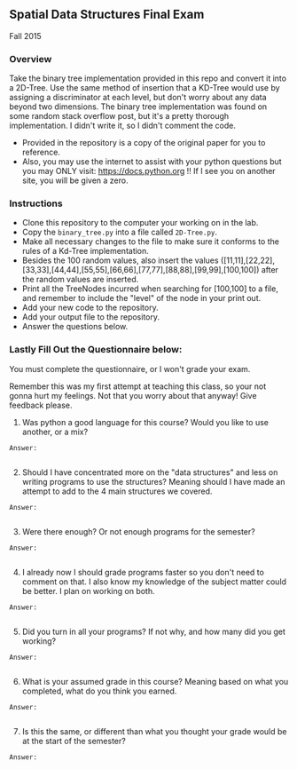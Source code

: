 ## Spatial Data Structures Final Exam
Fall 2015

### Overview

Take the binary tree implementation provided in this repo and convert it into a 2D-Tree. Use the same
method of insertion that a KD-Tree would use by assigning a discriminator at each level, but don't worry
about any data beyond two dimensions. The binary tree implementation was found on some random stack overflow 
post, but it's a pretty thorough implementation. I didn't write it, so I didn't comment the code.

- Provided in the repository is a copy of the original paper for you to reference. 
- Also, you may use the internet to assist with your python questions but you may ONLY visit: https://docs.python.org !! If I see you on another site, you will be given a zero.

### Instructions

- Clone this repository to the computer your working on in the lab.
- Copy the `binary_tree.py` into a file called `2D-Tree.py`.
- Make all necessary changes to the file to make sure it conforms to the rules of a Kd-Tree implementation.
- Besides the 100 random values, also insert the values ([11,11],[22,22],[33,33],[44,44],[55,55],[66,66],[77,77],[88,88],[99,99],[100,100]) after the random values are inserted.
- Print all the TreeNodes incurred when searching for [100,100] to a file, and remember to include the "level" of the node in your print out.
- Add your new code to the repository.
- Add your output file to the repository.
- Answer the questions below.


### Lastly Fill Out the Questionnaire below:

You must complete the questionnaire, or I won't grade your exam.

Remember this was my first attempt at teaching this class, so your not gonna hurt my feelings. Not that you
worry about that anyway! Give feedback please.

 1. Was python a good language for this course? Would you like to use another, or a mix?
 
 ```
 Answer:
 
 
 ```
 
 
 
 2. Should I have concentrated more on the "data structures" and less on writing programs to use the structures? Meaning should I have made an attempt to add to the 4 main structures we covered.
 
  ```
 Answer:
 
 
 ```
 
 
 
 3. Were there enough? Or not enough programs for the semester?
 
 
  ```
 Answer:
 
 
 ```
 
 
 
 4. I already now I should grade programs faster so you don't need to comment on that. I also know my knowledge of the subject matter could be better. I plan on working on both.
 
  ```
 Answer:
 
 
 ```
 
 
 
 5. Did you turn in all your programs? If not why, and how many did you get working?
 
 
  ```
 Answer:
 
 
 ```
 
 
 
 6. What is your assumed grade in this course? Meaning based on what you completed, what do you think you earned. 
 
 
  ```
 Answer:
 
 
 ```
 
 
 
 7. Is this the same, or different than what you thought your grade would be at the start of the semester?

 ```
 Answer:
 
 
 ```
